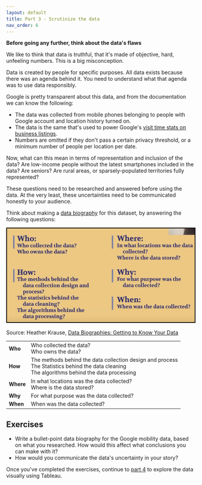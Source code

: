```yaml
---
layout: default
title: Part 3 - Scrutinize the data
nav_order: 6
---
```


**Before going any further, think about the data's flaws**

We like to think that data is truthful, that it's made of objective, hard, unfeeling numbers. This is a big misconception.

Data is created by people for specific purposes. All data exists because there was an agenda behind it. You need to understand what that agenda was to use data responsibly.

Google is pretty transparent about this data, and from the documentation we can know the following:

* The data was collected from mobile phones belonging to people with Google account and location history turned on.
* The data is the same that's used to power Google's [visit time stats on business listings](https://support.google.com/business/answer/6263531?hl=en).
* Numbers are omitted if they don't pass a certain privacy threshold, or a minimum number of people per location per date.

Now, what can this mean in terms of representation and inclusion of the data? Are low-income people without the latest smartphones included in the data? Are seniors? Are rural areas, or sparsely-populated territories fully represented? 

These questions need to be researched and answered before using the data. At the very least, these uncertainties need to be communicated honestly to your audience.

Think about making a [data biography](https://gijn.org/2017/03/27/data-biographies-getting-to-know-your-data/) for this dataset, by answering the following questions:

<img src="assets/img/data-biography.png" alt="Data biography questions" width="600" style="border: 2px solid black">  

Source: Heather Krause, [Data Biographies: Getting to Know Your Data](https://gijn.org/2017/03/27/data-biographies-getting-to-know-your-data/)

|      |      |
|:-----|:-----|
|**Who**| Who collected the data?<br>Who owns the data?| 
|**How**| The methods behind the data collection design and process<br>The Statistics behind the data cleaning<br>The algorithms behind the data processing|
|**Where**| In what locations was the data collected?<br>Where is the data stored?|
|**Why**| For what purpose was the data collected?|
|**When**| When was the data collected?|

## Exercises
* Write a bullet-point data biography for the Google mobility data, based on what you researched. How would this affect what conclusions you can make with it?
* How would you communicate the data's uncertainty in your story?

Once you've completed the exercises, continue to [part 4](part4) to explore the data visually using Tableau.



<!-- Edit the content below for the workshop in question. Once you're ready to publish, remove the comment characters e.g. "<!--" at the start and end -->
<!--

After ensuring that you've followed the [Preparatory steps](preparation), open Tableau and follow along with the workshop recording or slides. 

## Workshop recording

<iframe height="480" width="853" allowfullscreen frameborder=0 src="https://echo360.ca/media/4378b2ec-7d0c-4632-a1e4-5a8076a494da/public?autoplay=false&automute=false"></iframe>

View the original [here](https://echo360.ca/media/4378b2ec-7d0c-4632-a1e4-5a8076a494da/public).


## Workshop slides

<div style="position:relative;padding-top:66.25%;">
<iframe src="//docs.google.com/viewer?url=https://github.com/scds/intro-tableau/raw/main/assets/docs/tableau_20201118.pdf?dl=0&hl=en_US&embedded=true" class="gde-frame" style="position:absolute;top:0;left:0;width:100%;height:100%;border:none;" scrolling="no"></iframe>
</div>
[Download as a PDF](https://github.com/scds/intro-tableau/raw/main/assets/docs/tableau_20201118.pdf)
<br>

## Worksheets
**Coming soon!**


-->
